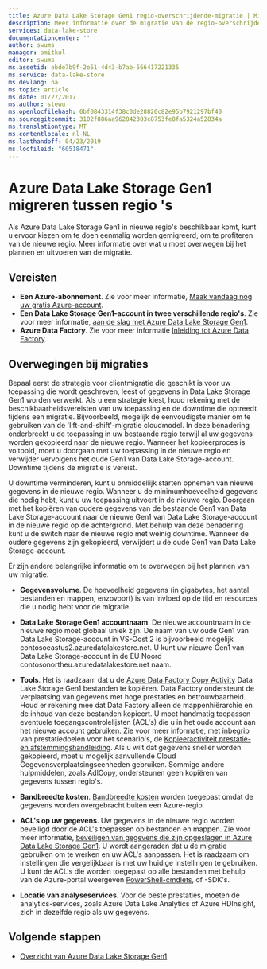```yaml
---
title: Azure Data Lake Storage Gen1 regio-overschrijdende-migratie | Microsoft Docs
description: Meer informatie over de migratie van de regio-overschrijdende voor Azure Data Lake Storage Gen1.
services: data-lake-store
documentationcenter: ''
author: swums
manager: amitkul
editor: swums
ms.assetid: ebde7b9f-2e51-4d43-b7ab-566417221335
ms.service: data-lake-store
ms.devlang: na
ms.topic: article
ms.date: 01/27/2017
ms.author: stewu
ms.openlocfilehash: 0bf0843314f38c0de28820c82e95b7921297bf40
ms.sourcegitcommit: 3102f886aa962842303c8753fe8fa5324a52834a
ms.translationtype: MT
ms.contentlocale: nl-NL
ms.lasthandoff: 04/23/2019
ms.locfileid: "60518471"
---
```

# <a name="migrate-azure-data-lake-storage-gen1-across-regions"></a>Azure Data Lake Storage Gen1 migreren tussen regio 's

Als Azure Data Lake Storage Gen1 in nieuwe regio's beschikbaar komt, kunt u ervoor kiezen om te doen eenmalig worden gemigreerd, om te profiteren van de nieuwe regio. Meer informatie over wat u moet overwegen bij het plannen en uitvoeren van de migratie.

## <a name="prerequisites"></a>Vereisten

* **Een Azure-abonnement**. Zie voor meer informatie, [Maak vandaag nog uw gratis Azure-account](https://azure.microsoft.com/pricing/free-trial/).
* **Een Data Lake Storage Gen1-account in twee verschillende regio's**. Zie voor meer informatie, [aan de slag met Azure Data Lake Storage Gen1](data-lake-store-get-started-portal.md).
* **Azure Data Factory**. Zie voor meer informatie [Inleiding tot Azure Data Factory](../data-factory/introduction.md).


## <a name="migration-considerations"></a>Overwegingen bij migraties

Bepaal eerst de strategie voor clientmigratie die geschikt is voor uw toepassing die wordt geschreven, leest of gegevens in Data Lake Storage Gen1 worden verwerkt. Als u een strategie kiest, houd rekening met de beschikbaarheidsvereisten van uw toepassing en de downtime die optreedt tijdens een migratie. Bijvoorbeeld, mogelijk de eenvoudigste manier om te gebruiken van de 'lift-and-shift'-migratie cloudmodel. In deze benadering onderbreekt u de toepassing in uw bestaande regio terwijl al uw gegevens worden gekopieerd naar de nieuwe regio. Wanneer het kopieerproces is voltooid, moet u doorgaan met uw toepassing in de nieuwe regio en verwijder vervolgens het oude Gen1 van Data Lake Storage-account. Downtime tijdens de migratie is vereist.

U downtime verminderen, kunt u onmiddellijk starten opnemen van nieuwe gegevens in de nieuwe regio. Wanneer u de minimumhoeveelheid gegevens die nodig hebt, kunt u uw toepassing uitvoert in de nieuwe regio. Doorgaan met het kopiëren van oudere gegevens van de bestaande Gen1 van Data Lake Storage-account naar de nieuwe Gen1 van Data Lake Storage-account in de nieuwe regio op de achtergrond. Met behulp van deze benadering kunt u de switch naar de nieuwe regio met weinig downtime. Wanneer de oudere gegevens zijn gekopieerd, verwijdert u de oude Gen1 van Data Lake Storage-account.

Er zijn andere belangrijke informatie om te overwegen bij het plannen van uw migratie:

* **Gegevensvolume**. De hoeveelheid gegevens (in gigabytes, het aantal bestanden en mappen, enzovoort) is van invloed op de tijd en resources die u nodig hebt voor de migratie.

* **Data Lake Storage Gen1 accountnaam**. De nieuwe accountnaam in de nieuwe regio moet globaal uniek zijn. De naam van uw oude Gen1 van Data Lake Storage-account in VS-Oost 2 is bijvoorbeeld mogelijk contosoeastus2.azuredatalakestore.net. U kunt uw nieuwe Gen1 van Data Lake Storage-account in de EU Noord contosonortheu.azuredatalakestore.net naam.

* **Tools**. Het is raadzaam dat u de [Azure Data Factory Copy Activity](../data-factory/connector-azure-data-lake-store.md) Data Lake Storage Gen1 bestanden te kopiëren. Data Factory ondersteunt de verplaatsing van gegevens met hoge prestaties en betrouwbaarheid. Houd er rekening mee dat Data Factory alleen de mappenhiërarchie en de inhoud van deze bestanden kopieert. U moet handmatig toepassen eventuele toegangscontrolelijsten (ACL's) die u in het oude account aan het nieuwe account gebruiken. Zie voor meer informatie, met inbegrip van prestatiedoelen voor het scenario's, de [Kopieeractiviteit prestatie- en afstemmingshandleiding](../data-factory/copy-activity-performance.md). Als u wilt dat gegevens sneller worden gekopieerd, moet u mogelijk aanvullende Cloud Gegevensverplaatsingseenheden gebruiken. Sommige andere hulpmiddelen, zoals AdlCopy, ondersteunen geen kopiëren van gegevens tussen regio's.  

* **Bandbreedte kosten**. [Bandbreedte kosten](https://azure.microsoft.com/pricing/details/bandwidth/) worden toegepast omdat de gegevens worden overgebracht buiten een Azure-regio.

* **ACL's op uw gegevens**. Uw gegevens in de nieuwe regio worden beveiligd door de ACL's toepassen op bestanden en mappen. Zie voor meer informatie, [beveiligen van gegevens die zijn opgeslagen in Azure Data Lake Storage Gen1](data-lake-store-secure-data.md). U wordt aangeraden dat u de migratie gebruiken om te werken en uw ACL's aanpassen. Het is raadzaam om instellingen die vergelijkbaar is met uw huidige instellingen te gebruiken. U kunt de ACL's die worden toegepast op alle bestanden met behulp van de Azure-portal weergeven [PowerShell-cmdlets](/powershell/module/az.datalakestore/get-azdatalakestoreitempermission), of -SDK's.  

* **Locatie van analyseservices**. Voor de beste prestaties, moeten de analytics-services, zoals Azure Data Lake Analytics of Azure HDInsight, zich in dezelfde regio als uw gegevens.  

## <a name="next-steps"></a>Volgende stappen
* [Overzicht van Azure Data Lake Storage Gen1](data-lake-store-overview.md)
